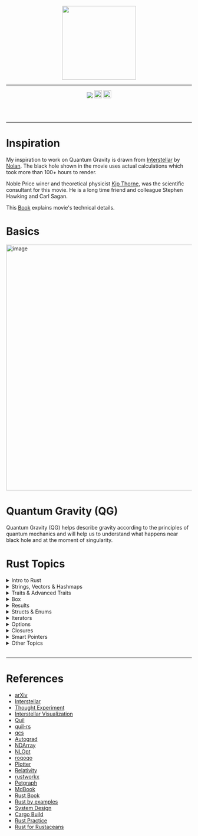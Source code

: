 
<p align="center"> <img height=200 align=center src="https://scitechdaily.com/images/Black-Hole-Accetion-Disc-Art-Illustration-1536x864.jpg"> </p>


---
<p align="center"> <img src="https://img.shields.io/badge/License-GPLv3-blue.svg"> <img height=21  src="https://img.shields.io/badge/rust-%23000000.svg?style=for-the-badge&logo=rust&logoColor=white"> 
<img height=21  src="https://img.shields.io/badge/python-3670A0?style=for-the-badge&logo=python&logoColor=ffdd54">
</p>



<br>
<br>

---
# Inspiration

My inspiration to work on Quantum Gravity is drawn from [Interstellar](https://en.wikipedia.org/wiki/Interstellar_(film)) by [Nolan](https://en.wikipedia.org/wiki/Christopher_Nolan). 
The black hole shown in the movie uses actual calculations which took more than 100+ hours to render.

Noble Price winer and theoretical physicist [Kip Thorne](https://en.wikipedia.org/wiki/Kip_Thorne), was the scientific consultant for this movie. He is a long time friend and colleague Stephen Hawking and Carl Sagan. 


This [Book](https://en.wikipedia.org/wiki/The_Science_of_Interstellar) explains movie's technical details.


# Basics

<img width="666" alt="image" src="https://github.com/rvbug/q-gravity/assets/10928536/777d6cca-3701-4bd8-8a5d-b0b67b733a65">



<br>

# Quantum Gravity (QG)

Quantum Gravity (QG) helps describe gravity according to the principles of quantum mechanics and will help us to understand what happens near black hole and at the moment of singularity.
<br>

# Rust Topics
<details>
  <summary> Intro to Rust </summary>

  ## Basics

> ## Essentials
rustup - Manages rust installation   
cargo new - create a new binary or library  
  
> ## Print & Format Macros
  Printing is handled by a series of macros defined in std::fmt some of which include. `format!` - writes formatted text to String.   
  Macros expand the coee further and it generates additional code.  
  
  ```rust
  // {:?} - Is the debug print 
  let l = 42;
  println!("The debug version : {life:?}")
  println!("The print version : {life}")

```

> ## Control flow & Loop

`if .. else`  
`if .. else if .. else`  
`loop { ... }`  
`while condition { ... } `  

> ## Size in memory
```rust
let x = 5;
println!("int is {} bytes", std::mem::size_of_val(&x));
```

> ## Crates vs Modules vs Packages
Crates - Either a library or an executable  
Modules - Helps maintain privacy  
Packages - Build test and share crates  
Paths - A way to name structs, functions etc   


> ### Modules
```rust

//utils.rs
pub fn greet() {
    println!("calling from example_use");
}

// main.rs 
pub mod utils;
use utils::greet;

fn main() {
    println!("Hello, world!");

   greet(); 
}
```



> ## Ownership & Borrowing rules
- Every data will have only one onwer
- Two variables cannot point to same memory location
- You can transfer the ownership by assignment, passing value to a func or returning a value from a func

> ## Comments
running `cargo doc` will create a document under taget > doc > all HTML created. run `cargo doc --open` 
```rust
/// Generate library docs for the following item.
//! Generate library docs for the enclosing item.
```



> ## use
```rust
// self - is used to import all public items from a module
//e.g
// event is a submodule from the crate crossterm
event::{self, KeyCode, KeyEventKind},

```
> ## Constants
Always upper case and the value can never change
```
const PI = 3.14
```

> ## Shadowing

```rust
 let mut x = 10;
  {
      x = 20;
  }
  // this prints 20
  println!("{}", x);

let x = "it is now a string
println!("{}, x);

let x = true
println!("{}, x);

```
</details>

<details>
  <summary> Strings, Vectors & Hashmaps </summary>

> ## Strings
```rust
  // String Literal = &str is stored on stack and used when the size is known as compiled time.
  // String Object = String::new() and String::from()
  let stack_name: &str = "hello from stack";
  let heap_name_from = String::from("hello from heap");
  let mut heap_name_new = String::new();
  heap_name_new.push_str("hello from heap new");

  let name = &"rvbug".to_string()[0..4];
  // let show = &name[0..4];
  println!("{}", &name);
```

> ## Vectors
```rust
  let mut vec: Vec<i64> = vec![1,2,3];
  println!("{:?}", &vec);
  vec.push(4);
  println!("{:?}", vec);
```

> ## HashMap

- HashMap - Arrays, Vectors and Tuples -> Ordered data structures which uses index numbers to access the value. HashMap Performance is much better than index based as it uses keys and value to access regardless of the size of the data. It uses Hash tables and in rust it is called as hashmap   

```rust
use std::collections::HashMap;

fn main() {

    let mut maps = HashMap::new();
    maps.insert(1,2);
    maps.insert(3,4);
    maps.insert(5,6);

println!("{:#?} - {:#?}", maps.keys(), maps.values());
println!("{:#?}", maps);

// to remove use
//maps.remove(key)

use std::collections::HashMap;


    let mut map: HashMap<u8, &str> = HashMap::new();
    map.insert(1, "Hello");
    println!("{:?}", map);

    match map.get(&1) {
        Some(&v) => println!("{}", v),
        None => println!("None"),
    }


// using struct
#[derive(Debug)]
struct Person {
    name: String,
    age: u8,
}

let mut hmap: HashMap<u8, Person> = HashMap::new();
hmap.insert(1, Person { name: "John".to_string(), age: 30 });
println!("{:?}", hmap);



}
```

</details>

<details>
  <summary>Traits & Advanced Traits</summary>

  > ## Traits & Impl
In OOPs, we have data and methods as 1 unit. In rust, data is in Struct/Enum and traits which define the behaviour is kept separately.  
**`Traits allows different type to share the same behaviour`**

```rust

struct Person {
    name: String,
}

struct Animal {
    breed: String,
}

// ideally definition only
trait Eat{
    //default method
    fn eat(&self) {
    println!("Hello please eat default");
  }
}

//implementation details
impl Eat for Person {
  fn eat(&self) {
    println!("
  }
}

//triggers default implementation 
impl Eat for Animal{}

```
  
> ### Advanced Traits
The item is an associate type - A placeholder to add to traits and methods can use this placeholder.This type is unknown till we implement the trait.
If this trait is implement on vector of int then this item will be an int. 


```rust
trait Iterator {
    type Item;

    fn next(&mut self) -> Option<Self::Item>;
}


```
</details>

<details>
  <summary> Box </summary>

> ## Box
Helps stores dynamically sized data especially during the compile time, e.g. user input and it ca also grow and shrink dynamically. Especially when you want to transfer large amount of data without expensive copy/clone.
Or Want to own a value by it's particular trait and not by specific type.

All three (Box<T>, Vec<T>, HashMap<K, V>) manage ownership of their data. When they go out of scope, the memory is automatically deallocated.  
Box<T> is ideal for storing a single dynamically sized value.  
Vec<T> is better for storing collections of the same type, where the size can change.  
HashMap<K, V> is efficient for storing key-value pairs, allowing fast lookups based on keys.  

```rust


```
</details>


<details>
  <summary> Results </summary>

> ## Result
```rust
fn divide(a:i32, b:i32) -> Result<i32, String> {
    if b == 0 {
        Err("Error divide by zero".to_string())
    } else {
        Ok(a/b)
    }
}

fn main() {
    let result = divide(10, 0);
    match result {
        Ok(x) => println!("Result = {}", x),
        Err(e) => println!("Error = {}", e)
    }
}
```

</details>


<details>
  <summary>Structs & Enums </summary>

> ## Structure
Creating related data together

```rust
struct Point (u8, u8, u8);

impl Point {
    fn display_point(& self) {
        println!("Point is {} {} {} ", self.0, self.1, self.2);
    }

    fn twice(&self) -> Self {
        Point(self.0 * 2, self.1 * 2, self.2 * 2)
    }

    fn mut_twice(&mut self) -> Self {
        self.0 *= 2;
        self.1 *= 2;
        self.2 *= 2;
        Point(self.0, self.1, self.2)
    }
}

// to call you can use this in main function
let p = Point(1, 2, 3);
// this will not change the point 
p.twice().display_point();
// if I call just the display, it will show the original value
p.display_point();
// another way of calling this is
p = Point::twice(&self)
p.display_point();
// I want to modify the original point itself
let mut p = Point(1,2,3);
p.mut_twice.display_point();
// another way of calling this is
p = Point::mut_twice(&mut self)
p.display_point();

```

> ## Enums 
For grouping related things and use for choice. Associated values are also a feature to store additional data.
``` rust

// simple enums
enum Animal {
cat,
dog,
}

// associate values

enum Shapes {
  Square {length : f64}
  Circle { radius : f64 }
}

// we can also use if let
if let Shapes:: Square {length} == Square {
  ....
}


```

</details>

<details>
  <summary> Iterators </summary>
 > ## Iterators
 If you use iter_into() then it will own the data instead of slices

```rust
# references
let values = vec![1,2,3,4,5];
let mul_by_2 = |x| x * 2;
let new_values = values.iter().map(mul_by_2).collect::<Vec<i32>>();
println!("{:?}", new_values);

```
</details>

<details>
  <summary> Options </summary>
  
> ## Options
will either have a value or none
```rust

 let name: Option<String> = Some("John".to_string());

  //safe unwrap the values
  match name {
    Some(name) => println!("Hello, {}!", name),
    None => println!("Hello, world!"),

  } 

// unsafe unwrap the values
 name.expect()

//forced unwrap
name.unwrap()

// if variable is mut then
let mut age: Option<&u8> = Some(20)
match age.mut()
// ... 

let unwrapped = name.unwrap_or_else( || {
// ...
}

// check if there is a value
// use is_some or is_null
if name.is_some() {
//  ...
} else { ...}

```
</details>

<details>
  <summary> Closures </summary>

> ## Closures
Closures are functions with no name. Closures can access variables outside it's body and also can be passed to a function.  

> ### Simple Closures
```rust

// basic
// let variable_name = | paramerters | -> Return type {
//    BODY
//  }

let sum = |a : i32, b : i32|  a + b;
let prd = |a:  i32, b: i32 | a * b; 
println("Sum is {}", sum(10, 20));
println!(Product is {}", prd(10,20));

```
> ### Closures in function
```rust
    fn use_closures<T>(a:i32, b:i32, func:T) -> i32 
        where T: Fn(i32, i32) -> i32 { 
        func(a, b)
    }
    
    use_closures(10, 20, |a, b| a + b);
    use_closures(10, 20, |a, b| a * b);

    let sum = |a : i32, b : i32|  a + b;
    let prd = |a:  i32, b: i32 | a * b; 

    println!("Sum is {}", use_closures(10, 20, sum));
    println!("product is {}", use_closures(10,20, prd));


```
</details>

<details>
  <summary> Smart Pointers </summary>
  When you know the size of the memory during compile time then it is static memory allcoation (on stack) otherwise it is called dynamic memory allocation (on heap).
  e.g. `let x: 132 = 5` allocates 4 bytes at compile time. 
  
> ## Box
Box is used when you have large amount of data stored on the heap and pointers are stored on the stack.
```rust



```
</details>

<details>
  <summary> Other Topics </summary>

- Error Handling
- Generics
- Lifetimes
- Automated Test
- I/O project
- Iterators 
- Cargo 
- Crates
- Concurrency
- OOPs
- Patterns and Matching

Advanced
- Unsafe Rust
- Advanced Traits & Traits objects
- Advanced types
- Advanced func and closures
- Macros
- &str & String
- Stack vs Heap
- #[derive(Debug)]
- Associated types 
- Processes
- Threads (how to view processes and their associated threads - project)
- Blog to write on how the threads, processes work in Rust - Detailed one
- Async Await

</details>


<br>

---
# References

* [arXiv](https://arxiv.org/)
* [Interstellar](https://en.wikipedia.org/wiki/Interstellar_(film))
* [Thought Experiment](https://en.wikipedia.org/wiki/Einstein%27s_thought_experiments)
* [Interstellar Visualization](https://www.space.com/27692-science-of-interstellar-infographic.html)
* [Quil](https://github.com/quil-lang/quil)
* [quil-rs](https://docs.rs/quil-rs/latest/quil_rs/)
* [qcs](https://docs.rs/qcs/latest/qcs/)
* [Autograd](https://docs.rs/autograd/latest/autograd/)
* [NDArray](https://docs.rs/ndarray/0.15.6/ndarray/)
* [NLOpt](https://docs.rs/nlopt/latest/nlopt/)  
* [roqoqo](https://hqsquantumsimulations.github.io/qoqo_examples/)  
* [Plotter](https://plotters-rs.github.io/book/basic/overview.html)   
* [Relativity](https://geometry-of-relativity.net/rotations-in-spacetime/)    
* [rustworkx](https://github.com/Qiskit/rustworkx/tree/main)    
* [Petgraph](https://docs.rs/petgraph/0.6.4/petgraph/index.html)    
* [MdBook](https://rust-lang.github.io/mdBook/guide/creating.html)      
* [Rust Book](https://doc.rust-lang.org/book/)  
* [Rust by examples](https://doc.rust-lang.org/rust-by-example/hello/print/print_debug.html)    
* [System Design](https://github.com/systemdesign42/system-design)    
* [Cargo Build](https://doc.rust-lang.org/cargo/commands/build-commands.html)   
* [Rust Practice](https://doc.rust-lang.org/)  
* [Rust for Rustaceans](https://rust-for-rustaceans.com/)


